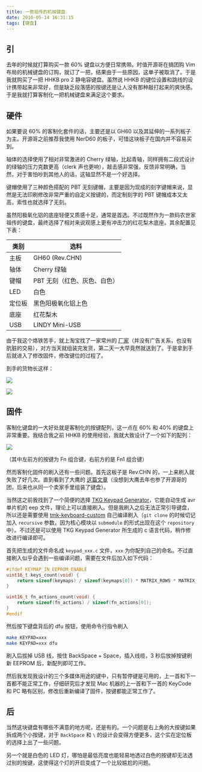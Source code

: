 ```yaml
---
title: 一款祖传的机械键盘
date: 2016-05-14 16:31:15
tags: [键盘]
---
```


## 引

去年的时候就打算购买一款 60% 键盘以方便日常携带。时值开源哥在搞团购 Vim 布局的机械键盘的订购，就订了一把，结果由于一些原因，这单子被取消了。于是我就购买了一把 HHKB pro 2 静电容键盘。虽然说 HHKB 的键位设置和跳线的设计携带起来非常好，但是缺乏段落感的按键还是让人没有那种敲打起来的爽快感。于是我就打算客制化一把机械键盘来满足这个要求。

<!--more-->

## 硬件

如果要说 60% 的客制化套件的话，主要还是以 GH60 以及其延伸的一系列板子为主。开源哥之前推荐我使用 NerD60 的板子，可惜这块板子在国内并不容易买到。

轴体的选择使用了相对非常激进的 Cherry 绿轴，比起青轴，同样拥有二段式设计的绿轴的压力克数更高（clerk 声也更响），敲击感非常强，反馈非常明确，当然，对于害怕吵到其他人的话，这轴显然不是一个好选择。

键帽使用了三种颜色搭配的 PBT 无刻键帽，主要是因为现成的刻字键帽来说，显然是无法印刷修改非常严重的自定义按键的，而定制刻字的 PBT 键帽成本又太高，索性也就选择了无刻。

虽然阳极氧化铝的底座轻便又质感十足，通常是首选。不过既然作为一款码农世家祖传的键盘，最终选择了相对来说观感上更有冲击力的红花梨木底座。其余配置见下表：

| 类别   | 选料               |
| ---- | ---------------- |
| 主板   | GH60 (Rev.CHN)   |
| 轴体   | Cherry 绿轴        |
| 键帽   | PBT 无刻（红色、灰色、白色） |
| LED  | 白色               |
| 定位板  | 黑色阳极氧化铝上色        |
| 底座   | 红花梨木             |
| USB  | LINDY Mini-USB   |

由于我这个烙铁苦手，就上淘宝找了一家常州的 [厂家](https://yikewaishe.taobao.com/shop/view_shop.htm?user_number_id=134583372)（并没有广告关系，也没有肮脏的交易），对方当天就组装完发货，第二天一大早竟然就送到了。于是拿到手后就进入了修改固件，修改键位的过程了。

到手的货物长这样：

![](http://cdn.heckpsi.com/keyboard-2.jpg)

![](http://cdn.heckpsi.com/keyboard-1.jpg)

## 固件

客制化键盘的一大好处就是客制化的按键配列，这一点在 60% 和 40% 的键盘上非常重要。我结合我之前 HHKB 的使用经验，我就大致设计了一个如下的配列：

![](http://cdn.heckpsi.com/keyboard_5.png)

（其中左前方的按键为 Fn 组合键，右前方的是 Fn1 组合键）

然而客制化固件的刷入还有一些问题。首先这板子是 Rev.CHN 的，一上来刷入就失败了好几次。直到看到了大鹰的 [这篇文章](https://bigeagle.me/2015/07/gh60/)（没想到大鹰去年也参了开源哥的团，后来也从同一个卖家手里组装了键盘）。

当然这之前我找到了一个简便的选择 [TKG Keypad Generator](http://www.enjoyclick.org/tkg/#help)，它能自动生成 avr 单片机的 eep 文件，理论上可以直接刷入。但是我刷入之后无法正常引导键盘，所以还是需要使用 [tmk-keyboard-custom](https://github.com/kairyu/tmk_keyboard_custom) 自己编译刷入（`git clone` 的时候切记加入 `recursive` 参数，因为核心模块以 `submodule` 的形式出现在这个 `repository` 中）。不过还是可以使用 TKG Keypad Generator 所生成的 c 语言代码，稍作修改进行编译即可。

首先把生成的文件命名成 `keypad_xxx.c` 文件，`xxx` 为你配列自己的命名。不过直接刷入似乎会遇到一些编译问题，需要在文件后加入如下代码：

```c
#ifdef KEYMAP_IN_EEPROM_ENABLE
uint16_t keys_count(void) {
    return sizeof(keymaps) / sizeof(keymaps[0]) * MATRIX_ROWS * MATRIX_COLS;
}

uint16_t fn_actions_count(void) {
    return sizeof(fn_actions) / sizeof(fn_actions[0]);
}
#endif
```

然后按下键盘背后的 dfu 按钮，使用命令行指令刷入

```bash
make KEYPAD=xxx
make KEYPAD=xxx dfu
```

刷入后拔掉 USB 线，按住 BackSpace + Space，插入线缆，3 秒后放掉按键刷新 EEPROM 后，新配列即可工作。

然后我发现我设计的三个多媒体用途的键中，只有暂停键是可用的，上一首和下一首都不能正常工作，仔细研究后才发现 Mac 机器的上一首和下一首的 KeyCode 和 PC 略有区别，修改后重新编译了固件，按键都能正常工作了。

## 后

当然这块键盘有哪些不满意的地方呢，还是有的。一个问题是右上角的大按键如果拆成两个小按键，对于 `BackSpace` 和 `\` 的设计会变得方便更多，这个实在定位板的选择上出了一些问题。

另一个就是白色的 LED 灯，哪怕是最低亮度也能轻易地透过白色的按键却无法透过别的按键，这使得这个灯的开启变成了一个比较尴尬的问题。